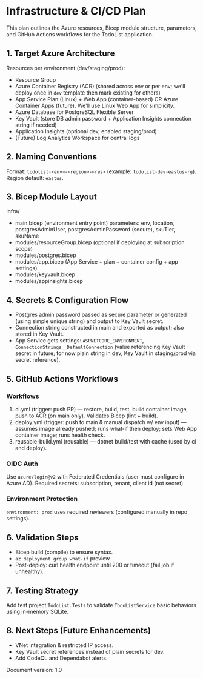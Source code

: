 # Infrastructure & CI/CD Plan

This plan outlines the Azure resources, Bicep module structure, parameters, and GitHub Actions workflows for the TodoList application.

## 1. Target Azure Architecture
Resources per environment (dev/staging/prod):
- Resource Group
- Azure Container Registry (ACR) (shared across env or per env; we'll deploy once in `dev` template then mark existing for others)
- App Service Plan (Linux) + Web App (container-based) OR Azure Container Apps (future). We'll use Linux Web App for simplicity.
- Azure Database for PostgreSQL Flexible Server
- Key Vault (store DB admin password + Application Insights connection string if needed)
- Application Insights (optional dev, enabled staging/prod)
- (Future) Log Analytics Workspace for central logs

## 2. Naming Conventions
Format: `todolist-<env>-<region>-<res>` (example: `todolist-dev-eastus-rg`). Region default: `eastus`.

## 3. Bicep Module Layout
infra/
- main.bicep (environment entry point) parameters: env, location, postgresAdminUser, postgresAdminPassword (secure), skuTier, skuName
- modules/resourceGroup.bicep (optional if deploying at subscription scope)
- modules/postgres.bicep
- modules/app.bicep (App Service + plan + container config + app settings)
- modules/keyvault.bicep
- modules/appinsights.bicep

## 4. Secrets & Configuration Flow
- Postgres admin password passed as secure parameter or generated (using simple unique string) and output to Key Vault secret.
- Connection string constructed in main and exported as output; also stored in Key Vault.
- App Service gets settings: `ASPNETCORE_ENVIRONMENT`, `ConnectionStrings__DefaultConnection` (value referencing Key Vault secret in future; for now plain string in dev, Key Vault in staging/prod via secret reference).

## 5. GitHub Actions Workflows
### Workflows
1. ci.yml (trigger: push PR) — restore, build, test, build container image, push to ACR (on main only). Validates Bicep (lint + build).
2. deploy.yml (trigger: push to main & manual dispatch w/ env input) — assumes image already pushed; runs what-if then deploy; sets Web App container image; runs health check.
3. reusable-build.yml (reusable) — dotnet build/test with cache (used by ci and deploy).

### OIDC Auth
Use `azure/login@v2` with Federated Credentials (user must configure in Azure AD). Required secrets: subscription, tenant, client id (not secret).

### Environment Protection
`environment: prod` uses required reviewers (configured manually in repo settings).

## 6. Validation Steps
- Bicep build (compile) to ensure syntax.
- `az deployment group what-if` preview.
- Post-deploy: curl health endpoint until 200 or timeout (fail job if unhealthy).

## 7. Testing Strategy
Add test project `TodoList.Tests` to validate `TodoListService` basic behaviors using in-memory SQLite.

## 8. Next Steps (Future Enhancements)
- VNet integration & restricted IP access.
- Key Vault secret references instead of plain secrets for dev.
- Add CodeQL and Dependabot alerts.

Document version: 1.0
